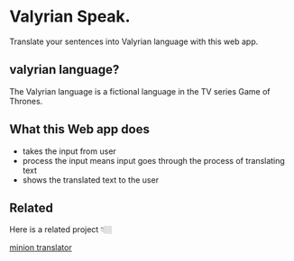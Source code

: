 # Valyrian Speak. 
Translate your sentences into Valyrian language with this web app.

## valyrian language?
The Valyrian language is a fictional language in  the TV series Game of Thrones.  

## What this Web app does 

- takes the input from user
- process the input means input goes through the process of translating text
- shows the translated text to the user  

## Related

Here is a related project 👇🏼

[minion translator](https://mininon.netlify.app/)